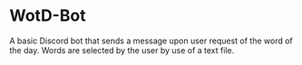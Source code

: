 # WotD-Bot
A basic Discord bot that sends a message upon user request of the word of the day. Words are selected by the user by use of a text file.
